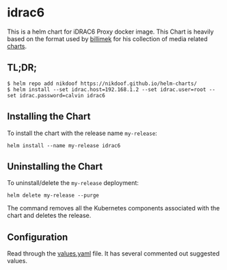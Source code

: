 # idrac6

This is a helm chart for iDRAC6 Proxy docker image. This Chart is heavily based on the format used by [billimek](https://github.com/billimek/) for his collection of media related [charts](https://github.com/billimek/billimek-charts/).

## TL;DR;

```shell
$ helm repo add nikdoof https://nikdoof.github.io/helm-charts/
$ helm install --set idrac.host=192.168.1.2 --set idrac.user=root --set idrac.password=calvin idrac6
```

## Installing the Chart

To install the chart with the release name `my-release`:

```console
helm install --name my-release idrac6
```

## Uninstalling the Chart

To uninstall/delete the `my-release` deployment:

```console
helm delete my-release --purge
```

The command removes all the Kubernetes components associated with the chart and deletes the release.

## Configuration

Read through the [values.yaml](https://github.com/nikdoof/helm-charts/tree/master/charts/idrac6/values.yaml) file. It has several commented out suggested values.
